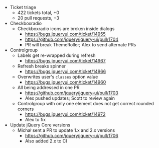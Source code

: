 * Ticket triage	
	* 422 tickets total, +0
	* 20 pull requests, +3
* Checkboxradio	
	* Checkboxradio icons are broken inside dialogs
	  * https://bugs.jqueryui.com/ticket/14955
	  * https://github.com/jquery/jquery-ui/pull/1704
	  * PR will break ThemeRoller; Alex to send alternate PRs
* Controlgroup	
	* Labels get re-wrapped during refresh
	  * https://bugs.jqueryui.com/ticket/14967
	* Refresh breaks spinner
	  * https://bugs.jqueryui.com/ticket/14966
	* Overwrites user's `classes` option value
	  * https://bugs.jqueryui.com/ticket/14960
	* All being addressed in one PR
	  * https://github.com/jquery/jquery-ui/pull/1703
	  * Alex pushed updates; Scott to review again
	* Controlgroup with only one element does not get correct rounded corners
	  * https://bugs.jqueryui.com/ticket/14972
	  * Alex to fix
* Update jQuery Core versions
  * Michał sent a PR to update 1.x and 2.x versions
    * https://github.com/jquery/jquery-ui/pull/1706
    * Also added 2.x to CI
